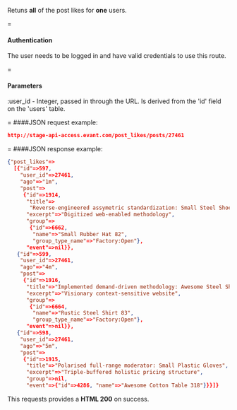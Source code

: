 <!-- --- title: GET /post_likes/posts/:user_id -->

Retuns **all** of the post likes for **one** users.

=
#### Authentication

The user needs to be logged in and have valid credentials to use this route.

=
#### Parameters

:user_id - Integer, passed in through the URL. Is derived from the 'id' field on the 'users' table.

=
####JSON request example:
```json
http://stage-api-access.evant.com/post_likes/posts/27461
```

=
####JSON response example:

```json
{"post_likes"=>
  [{"id"=>597,
    "user_id"=>27461,
    "ago"=>"1m",
    "post"=>
     {"id"=>1914,
      "title"=>
       "Reverse-engineered assymetric standardization: Small Steel Shoes",
      "excerpt"=>"Digitized web-enabled methodology",
      "group"=>
       {"id"=>6662,
        "name"=>"Small Rubber Hat 82",
        "group_type_name"=>"Factory:Open"},
      "event"=>nil}},
   {"id"=>599,
    "user_id"=>27461,
    "ago"=>"4m",
    "post"=>
     {"id"=>1916,
      "title"=>"Implemented demand-driven methodology: Awesome Steel Shirt",
      "excerpt"=>"Visionary context-sensitive website",
      "group"=>
       {"id"=>6664,
        "name"=>"Rustic Steel Shirt 83",
        "group_type_name"=>"Factory:Open"},
      "event"=>nil}},
   {"id"=>598,
    "user_id"=>27461,
    "ago"=>"5m",
    "post"=>
     {"id"=>1915,
      "title"=>"Polarised full-range moderator: Small Plastic Gloves",
      "excerpt"=>"Triple-buffered holistic pricing structure",
      "group"=>nil,
      "event"=>{"id"=>4286, "name"=>"Awesome Cotton Table 318"}}}]}
```

This requests provides a <strong>HTML 200</strong> on success.